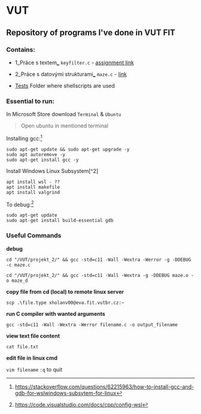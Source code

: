 # VUT
## Repository of programs I've done in VUT FIT

### Contains:

- 1_Práce s textem[_](/projekt_1/) `keyfilter.c` - [assignment link](https://moodle.vut.cz/mod/page/view.php?id=320645)

              
- 2_Práce s datovými strukturami[_](/projekt_2/) `maze.c` - [link](https://moodle.vut.cz/mod/page/view.php?id=320646)

- [Tests](/tests/) Folder where shellscripts are used

### Essential to run:

In Microsoft Store download `Terminal` & `Ubuntu`

> Open ubuntu in mentioned terminal

Installing gcc:[^1] 
```
sudo apt-get update && sudo apt-get upgrade -y
sudo apt autoremove -y
sudo apt-get install gcc -y
```


Install Windows Linux Subsystem[^2]
```
apt install wsl - ??
apt install makefile
apt install valgrind
```

To debug:[^3]
```
sudo apt-get update
sudo apt-get install build-essential gdb
```

### Useful Commands

**debug** 

`cd "/VUT/projekt_2/" && gcc -std=c11 -Wall -Wextra -Werror -g -DDEBUG -c maze.c`

`cd "/VUT/projekt_2/" && gcc -std=c11 -Wall -Wextra -g -DDEBUG maze.o -o maze_d`

**copy file from cd (local) to remote linux server**

`scp .\file.type xholanv00@eva.fit.vutbr.cz:~`

**run C compiler with wanted arguments**

`gcc -std=c11 -Wall -Wextra -Werror filename.c -o output_filename`

**view text file content**

`cat file.txt`

**edit file in linux cmd** 

`vim filename` `:q` to quit

[^1]: https://stackoverflow.com/questions/62215963/how-to-install-gcc-and-gdb-for-wslwindows-subsytem-for-linux
[^2:]: gl
[^3]: https://code.visualstudio.com/docs/cpp/config-wsl